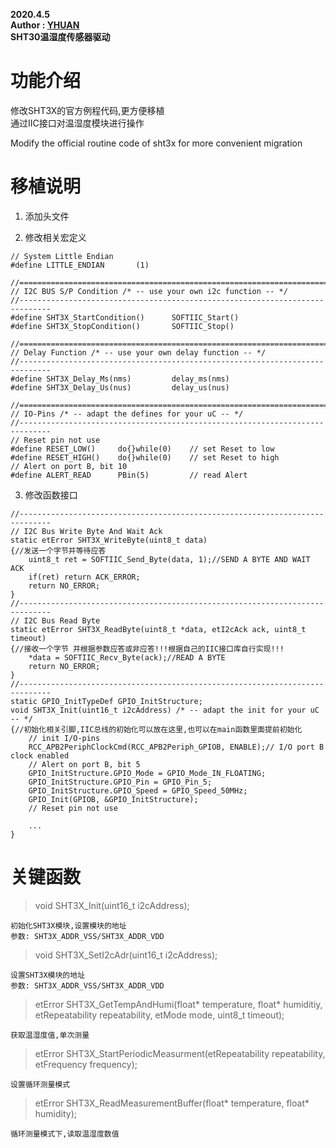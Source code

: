 **2020.4.5**  
**Author : [YHUAN](https://github.com/yhuan416)**  
**SHT30温湿度传感器驱动**

# 功能介绍
修改SHT3X的官方例程代码,更方便移植  
通过IIC接口对温湿度模块进行操作

Modify the official routine code of sht3x for more convenient migration

# 移植说明  
1. 添加头文件

2. 修改相关宏定义
```
// System Little Endian
#define LITTLE_ENDIAN		(1)

//=============================================================================
// I2C BUS S/P Condition /* -- use your own i2c function -- */
//-----------------------------------------------------------------------------
#define SHT3X_StartCondition()      SOFTIIC_Start()
#define SHT3X_StopCondition()       SOFTIIC_Stop()

//=============================================================================
// Delay Function /* -- use your own delay function -- */
//-----------------------------------------------------------------------------
#define SHT3X_Delay_Ms(nms)			delay_ms(nms)
#define SHT3X_Delay_Us(nus)			delay_us(nus)

//=============================================================================
// IO-Pins /* -- adapt the defines for your uC -- */
//-----------------------------------------------------------------------------
// Reset pin not use
#define RESET_LOW()     do{}while(0)  	// set Reset to low
#define RESET_HIGH()    do{}while(0)  	// set Reset to high
// Alert on port B, bit 10
#define ALERT_READ      PBin(5)  		// read Alert
```

3. 修改函数接口
```
//-----------------------------------------------------------------------------
// I2C Bus Write Byte And Wait Ack
static etError SHT3X_WriteByte(uint8_t data)
{//发送一个字节并等待应答
    uint8_t ret = SOFTIIC_Send_Byte(data, 1);//SEND A BYTE AND WAIT ACK
    if(ret) return ACK_ERROR;
    return NO_ERROR;
}
//-----------------------------------------------------------------------------
// I2C Bus Read Byte
static etError SHT3X_ReadByte(uint8_t *data, etI2cAck ack, uint8_t timeout)
{//接收一个字节 并根据参数应答或非应答!!!根据自己的IIC接口库自行实现!!!
	*data = SOFTIIC_Recv_Byte(ack);//READ A BYTE
    return NO_ERROR;
}
//-----------------------------------------------------------------------------
static GPIO_InitTypeDef GPIO_InitStructure;
void SHT3X_Init(uint16_t i2cAddress) /* -- adapt the init for your uC -- */
{//初始化相关引脚,IIC总线的初始化可以放在这里,也可以在main函数里面提前初始化
    // init I/O-pins
    RCC_APB2PeriphClockCmd(RCC_APB2Periph_GPIOB, ENABLE);// I/O port B clock enabled
    // Alert on port B, bit 5
	GPIO_InitStructure.GPIO_Mode = GPIO_Mode_IN_FLOATING;
	GPIO_InitStructure.GPIO_Pin = GPIO_Pin_5;
	GPIO_InitStructure.GPIO_Speed = GPIO_Speed_50MHz;
    GPIO_Init(GPIOB, &GPIO_InitStructure);
	// Reset pin not use
	
    ...
}
```

# 关键函数
> void SHT3X_Init(uint16_t i2cAddress);
```
初始化SHT3X模块,设置模块的地址
参数: SHT3X_ADDR_VSS/SHT3X_ADDR_VDD
```

> void SHT3X_SetI2cAdr(uint16_t i2cAddress);
```
设置SHT3X模块的地址
参数: SHT3X_ADDR_VSS/SHT3X_ADDR_VDD
```

> etError SHT3X_GetTempAndHumi(float* temperature, 
							 float* humiditiy,
							 etRepeatability repeatability, 
							 etMode mode,
							 uint8_t timeout);
```
获取温湿度值,单次测量
```

> etError SHT3X_StartPeriodicMeasurment(etRepeatability repeatability, 
									  etFrequency frequency);
```
设置循环测量模式
```

> etError SHT3X_ReadMeasurementBuffer(float* temperature, float* humidity);
```
循环测量模式下,读取温湿度数值
```

